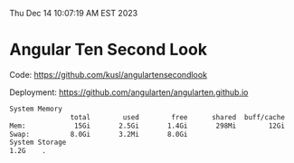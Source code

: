 Thu Dec 14 10:07:19 AM EST 2023

# Angular Ten Second Look

Code: https://github.com/kusl/angulartensecondlook

Deployment: https://github.com/angularten/angularten.github.io

```bash
System Memory
               total        used        free      shared  buff/cache   available
Mem:            15Gi       2.5Gi       1.4Gi       298Mi        12Gi        12Gi
Swap:          8.0Gi       3.2Mi       8.0Gi
System Storage
1.2G	.
```
